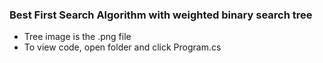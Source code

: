 ### Best First Search Algorithm with weighted binary search tree
- Tree image is the .png file
- To view code, open folder and click Program.cs
